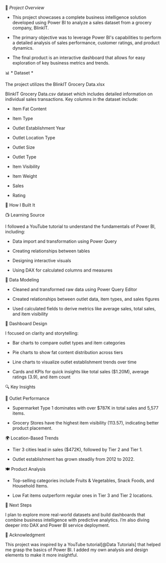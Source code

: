 
🚀 *Project Overview*

- This project showcases a complete business intelligence solution developed using Power BI to analyze a sales dataset from a grocery company, BlinkIT.

- The primary objective was to leverage Power BI's capabilities to perform a detailed analysis of sales performance, customer ratings, and product dynamics.

- The final product is an interactive dashboard that allows for easy exploration of key business metrics and trends.

📊 * Dataset *

The project utilizes the BlinkIT Grocery Data.xlsx 

BlinkIT Grocery Data.csv dataset which includes detailed information on individual sales transactions. Key columns in the dataset include:

- Item Fat Content

- Item Type

- Outlet Establishment Year

- Outlet Location Type

- Outlet Size

- Outlet Type

- Item Visibility

- Item Weight

- Sales

- Rating

🔨 How I Built It

📺 Learning Source

I followed a YouTube tutorial to understand the fundamentals of Power BI, including:

- Data import and transformation using Power Query

- Creating relationships between tables

- Designing interactive visuals

- Using DAX for calculated columns and measures

🧩 Data Modeling

- Cleaned and transformed raw data using Power Query Editor

- Created relationships between outlet data, item types, and sales figures

- Used calculated fields to derive metrics like average sales, total sales, and item visibility

📐 Dashboard Design

I focused on clarity and storytelling:

- Bar charts to compare outlet types and item categories

- Pie charts to show fat content distribution across tiers

- Line charts to visualize outlet establishment trends over time

- Cards and KPIs for quick insights like total sales ($1.20M), average ratings (3.9), and item count

🔍 Key Insights

🏬 Outlet Performance
- Supermarket Type 1 dominates with over $787K in total sales and 5,577 items.

- Grocery Stores have the highest item visibility (113.57), indicating better product placement.

🌍 Location-Based Trends

- Tier 3 cities lead in sales ($472K), followed by Tier 2 and Tier 1.

- Outlet establishment has grown steadily from 2012 to 2022.

🍽️ Product Analysis

- Top-selling categories include Fruits & Vegetables, Snack Foods, and Household Items.

- Low Fat items outperform regular ones in Tier 3 and Tier 2 locations.

🚀 Next Steps

I plan to explore more real-world datasets and build dashboards that combine business intelligence with predictive analytics. I’m also diving deeper into DAX and Power BI service deployment.

🙌 Acknowledgment

This project was inspired by a YouTube tutorial[@Data Tutorials] that helped me grasp the basics of Power BI. I added my own analysis and design elements to make it more insightful.

